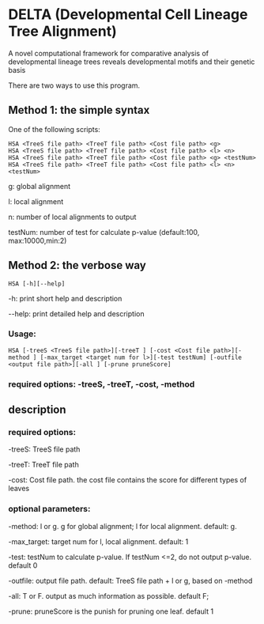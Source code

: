 # DELTA (Developmental Cell Lineage Tree Alignment)
A novel computational framework for comparative analysis of developmental lineage trees reveals developmental motifs and their genetic basis

There are two ways to use this program.

## Method 1: the simple syntax
One of the following scripts:
```
HSA <TreeS file path> <TreeT file path> <Cost file path> <g>
HSA <TreeS file path> <TreeT file path> <Cost file path> <l> <n>
HSA <TreeS file path> <TreeT file path> <Cost file path> <g> <testNum>
HSA <TreeS file path> <TreeT file path> <Cost file path> <l> <n> <testNum>
```
g: global alignment

l: local alignment

n: number of local alignments to output

testNum: number of test for calculate p-value (default:100, max:10000,min:2)


## Method 2: the verbose way
```
HSA [-h][--help]
```
-h: print short help and description

--help: print detailed help and description

### Usage:
```
HSA [-treeS <TreeS file path>][-treeT ] [-cost <Cost file path>][-method ] [-max_target <target num for l>][-test testNum] [-outfile <output file path>][-all ] [-prune pruneScore]
```
### required options: -treeS, -treeT, -cost, -method


## description

### required options:

-treeS: TreeS file path

-treeT: TreeT file path

-cost: Cost file path. the cost file contains the score for different types of leaves

### optional parameters:

-method: l or g. g for global alignment; l for local alignment. default: g.

-max_target: target num for l, local alignment. default: 1

-test: testNum to calculate p-value. If testNum <=2, do not output p-value. default 0

-outfile: output file path. default: TreeS file path + l or g, based on -method

-all: T or F. output as much information as possible. default F;

-prune: pruneScore is the punish for pruning one leaf. default 1
